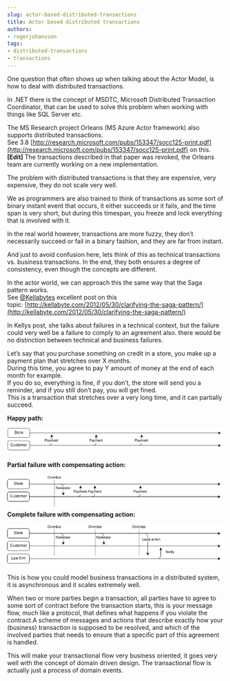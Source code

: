 ```yaml
---
slug: actor-based-distributed-transactions
title: Actor based distributed transactions
authors:
- rogerjohansson
tags:
- distributed-transactions
- transactions
---
```

One question that often shows up when talking about the Actor Model, is how to deal with distributed transactions.

<!-- truncate -->

In .NET there is the concept of MSDTC, Microsoft Distributed Transaction Coordinator, that can be used to solve this problem when working with things like SQL Server etc.

The MS Research project Orleans (MS Azure Actor framework) also supports distributed transactions.  
See 3.8 [http://research.microsoft.com/pubs/153347/socc125-print.pdf](http://research.microsoft.com/pubs/153347/socc125-print.pdf) on this.  
**\[Edit\]** The transactions described in that paper was revoked, the Orleans team are currently working on a new implementation.

The problem with distributed transactions is that they are expensive, very expensive, they do not scale very well.

We as programmers are also trained to think of transactions as some sort of binary instant event that occurs, it either succeeds or it fails, and the time span is very short, but during this timespan, you freeze and lock everything that is involved with it.

In the real world however, transactions are more fuzzy, they don’t necessarily succeed or fail in a binary fashion, and they are far from instant.

And just to avoid confusion here, lets think of this as technical transactions vs. business transactions. In the end, they both ensures a degree of consistency, even though the concepts are different.

In the actor world, we can approach this the same way that the Saga pattern works.  
See [@Kellabytes](https://twitter.com/kellabyte) excellent post on this topic: [http://kellabyte.com/2012/05/30/clarifying-the-saga-pattern/](http://kellabyte.com/2012/05/30/clarifying-the-saga-pattern/)

In Kellys post, she talks about failures in a technical context, but the failure could very well be a failure to comply to an agreement also. there would be no distinction between technical and business failures.

Let’s say that you purchase something on credit in a store, you make up a payment plan that stretches over X months.  
During this time, you agree to pay Y amount of money at the end of each month for example.  
If you do so, everything is fine, if you don’t, the store will send you a reminder, and if you still don’t pay, you will get fined.  
This is a transaction that stretches over a very long time, and it can partially succeed.

**Happy path:**

![](./happypath1.png)

**Partial failure with compensating action:**

![](./overdue.png)  
**Complete failure with compensating action:**

![](./failure.png)

This is how you could model business transactions in a distributed system, it is asynchronous and it scales extremely well.

When two or more parties begin a transaction, all parties have to agree to some sort of contract before the transaction starts, this is your message flow, much like a protocol, that defines what happens if you violate the contract.A scheme of messages and actions that describe exactly how your (business) transaction is supposed to be resolved, and which of the involved parties that needs to ensure that a specific part of this agreement is handled.

This will make your transactional flow very business oriented, it goes very well with the concept of domain driven design. The transactional flow is actually just a process of domain events.

